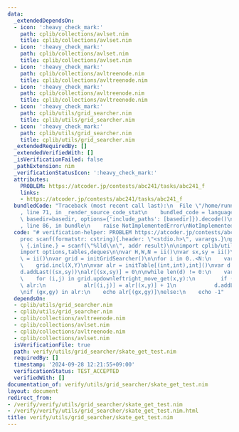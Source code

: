 ```yaml
---
data:
  _extendedDependsOn:
  - icon: ':heavy_check_mark:'
    path: cplib/collections/avlset.nim
    title: cplib/collections/avlset.nim
  - icon: ':heavy_check_mark:'
    path: cplib/collections/avlset.nim
    title: cplib/collections/avlset.nim
  - icon: ':heavy_check_mark:'
    path: cplib/collections/avltreenode.nim
    title: cplib/collections/avltreenode.nim
  - icon: ':heavy_check_mark:'
    path: cplib/collections/avltreenode.nim
    title: cplib/collections/avltreenode.nim
  - icon: ':heavy_check_mark:'
    path: cplib/utils/grid_searcher.nim
    title: cplib/utils/grid_searcher.nim
  - icon: ':heavy_check_mark:'
    path: cplib/utils/grid_searcher.nim
    title: cplib/utils/grid_searcher.nim
  _extendedRequiredBy: []
  _extendedVerifiedWith: []
  _isVerificationFailed: false
  _pathExtension: nim
  _verificationStatusIcon: ':heavy_check_mark:'
  attributes:
    PROBLEM: https://atcoder.jp/contests/abc241/tasks/abc241_f
    links:
    - https://atcoder.jp/contests/abc241/tasks/abc241_f
  bundledCode: "Traceback (most recent call last):\n  File \"/home/runner/.local/lib/python3.10/site-packages/onlinejudge_verify/documentation/build.py\"\
    , line 71, in _render_source_code_stat\n    bundled_code = language.bundle(stat.path,\
    \ basedir=basedir, options={'include_paths': [basedir]}).decode()\n  File \"/home/runner/.local/lib/python3.10/site-packages/onlinejudge_verify/languages/nim.py\"\
    , line 86, in bundle\n    raise NotImplementedError\nNotImplementedError\n"
  code: "# verification-helper: PROBLEM https://atcoder.jp/contests/abc241/tasks/abc241_f\n\
    proc scanf(formatstr: cstring){.header: \"<stdio.h>\", varargs.}\nproc ii(): int\
    \ {.inline.} = scanf(\"%lld\\n\", addr result)\n\nimport cplib/utils/grid_searcher\n\
    import options,tables,deques\n\nvar H,W,N = ii()\nvar sx,sy = ii()\nvar gx,gy\
    \ = ii()\nvar grid = initGridSearcher()\n\nfor i in 0..<N:\n    var X,Y = ii()\n\
    \    grid.incl(X,Y)\n\nvar alr = initTable[(int,int),int]()\nvar d = initDeque[(int,int)]()\n\
    d.addLast((sx,sy))\nalr[(sx,sy)] = 0\n\nwhile len(d) != 0:\n    var (x,y) = d.popFirst()\n\
    \    for (i,j) in grid.updownleftright_move_get(x,y):\n        if (i,j) notin\
    \ alr:\n            alr[(i,j)] = alr[(x,y)] + 1\n            d.addLast((i,j))\n\
    \nif (gx,gy) in alr:\n    echo alr[(gx,gy)]\nelse:\n    echo -1"
  dependsOn:
  - cplib/utils/grid_searcher.nim
  - cplib/utils/grid_searcher.nim
  - cplib/collections/avltreenode.nim
  - cplib/collections/avlset.nim
  - cplib/collections/avltreenode.nim
  - cplib/collections/avlset.nim
  isVerificationFile: true
  path: verify/utils/grid_searcher/skate_get_test.nim
  requiredBy: []
  timestamp: '2024-09-28 12:21:55+09:00'
  verificationStatus: TEST_ACCEPTED
  verifiedWith: []
documentation_of: verify/utils/grid_searcher/skate_get_test.nim
layout: document
redirect_from:
- /verify/verify/utils/grid_searcher/skate_get_test.nim
- /verify/verify/utils/grid_searcher/skate_get_test.nim.html
title: verify/utils/grid_searcher/skate_get_test.nim
---
```

